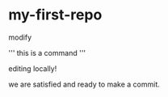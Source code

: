 # my-first-repo

modify


'''
this is a command
'''


editing locally!

we are satisfied and ready to make a commit.
